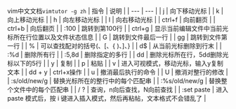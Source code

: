 vim中文文档`vimtutor -g zh`
|   指令  | 说明    |
| --- | --- |
|  j   |  向下移动光标   |
|  k |  向上移动光标 |
| h  |  向左移动光标 |
| l  |  向右移动光标 |
| ctrl+f  | 向前翻页  |
|  ctrl+b | 向后翻页  |
| :100  | 跳转到第100行  |
| ctrl+g  |  显示当前编辑文件中当前光标所在行位置以及文件状态信息 |
| G  |  跳转到文件最后一行 |
| gg  |  跳转到文件第一行 |
| %  | 可以查找配对的括号(、[、{ )、]、}  |
| d$  |  从当前光标删除到行末 |
| :%d  | 删除所有行  |
| :5,8d  | 删除指定的多行  |
| dd  | 删除光标所在行，5dd删除光标以下的5行  |
| y  |  复制 |
|  p | 粘贴  |
| v  |  进入可视模式，移动光标，输入y复制文本 |
| dd + y  |  ctrl+x操作 |
|  u | 撤消最后执行的命令  |
| U  | 撤消对整行的修改  |
| :s/old/new/g  | 替换光标所在的整行中的每个匹配串  |
| :%s/old/new/g  | 替换整个文件中的每个匹配串  |
| / ?  |  查询，n向后查找，N向前查找 |
| :set paste | 进入 paste 模式后，按 i 键进入插入模式，然后再粘帖，文本格式不会错乱了 |